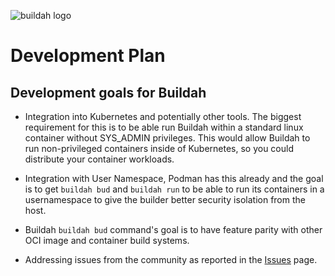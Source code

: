![buildah logo](https://cdn.rawgit.com/containers/buildah/main/logos/buildah-logo_large.png)

# Development Plan

## Development goals for Buildah

 *  Integration into Kubernetes and potentially other tools.  The biggest requirement for this is to be able run Buildah within a standard linux container without SYS_ADMIN privileges.  This would allow Buildah to run non-privileged containers inside of Kubernetes, so you could distribute your container workloads.

 * Integration with User Namespace, Podman has this already and the goal is to get `buildah bud` and `buildah run` to be able to run its containers in a usernamespace to give the builder better security isolation from the host.

 * Buildah `buildah bud` command's goal is to have feature parity with other OCI image and container build systems.

 * Addressing issues from the community as reported in the [Issues](https://github.com/containers/buildah/issues) page.
